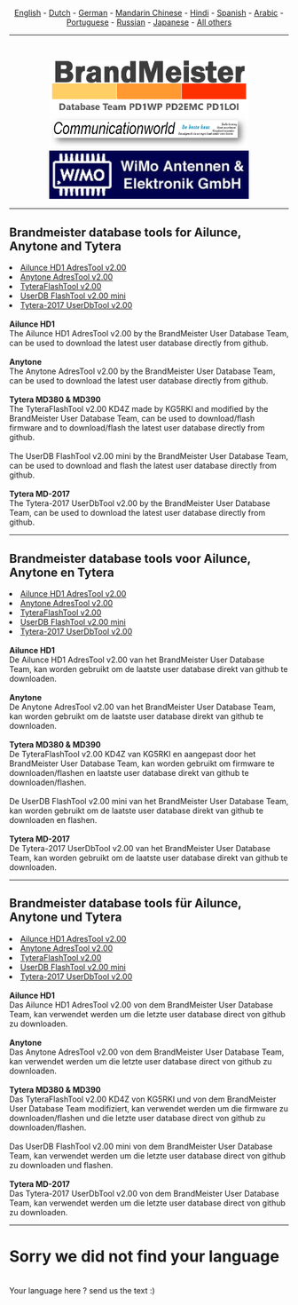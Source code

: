 <p align="center">
<a href="#english">English</a> - 
<a href="#dutch">Dutch</a> - 
<a href="#german">German</a> -
<a href="#helpus">Mandarin Chinese</a> -
<a href="#helpus">Hindi</a> -
<a href="#helpus">Spanish</a> -
<a href="#helpus">Arabic</a> -
<a href="#helpus">Portuguese</a> -
<a href="#helpus">Russian</a> -
<a href="#helpus">Japanese</a> -
<a href="#helpus">All others</a>
<br>
<hr>
<br>
<p align="center">
<a href="https://github.com/BM-Database" target="_blank"><img src="img/BM-logo2.gif" width="360"></a>
<br>
<a href="https://www.communicationworld.nl" target="_blank"><img src="img/BM-comworld.jpg" width="360"></a>
<br>
<a href="https://www.wimo.com" target="_blank"><img src="img/wimo_logo_new2019.jpg" width="360"></a>
<br>
</p>
<hr>
<h2 id="english">Brandmeister database tools for Ailunce, Anytone and Tytera 
</h2>
<li>
<a href="https://github.com/BM-Database/database-tools/blob/master/Ailunce%20HD1-AdresTool-v%202.00.rar?raw=true">Ailunce HD1 AdresTool v2.00</a>
</li>
<li>
<a href="https://github.com/BM-Database/database-tools/blob/master/Anytone%20AdresTool%20v%202.00.rar?raw=true">Anytone AdresTool v2.00</a>
</li>
<li>
<a href="https://github.com/BM-Database/database-tools/blob/master/TyteraFlashTool%20v2.00-KD4Z.rar?raw=true">TyteraFlashTool v2.00</a>
</li>
<li>
<a href="https://github.com/BM-Database/database-tools/raw/master/UserDB-FlashTool-v%202.00-mini-NL.rar">UserDB FlashTool v2.00 mini</a>
</li>
<li>
<a href="https://github.com/BM-Database/database-tools/blob/master/Tytera-2017%20UserDbTool%20-%202.00.rar?raw=true">Tytera-2017 UserDbTool v2.00</a>
</li>
<br>
<b>Ailunce HD1</b>
<br>
The Ailunce HD1 AdresTool v2.00 by the BrandMeister User Database Team, can be used to download the latest user database directly from github.
<br><br>
<b>Anytone</b>
<br>
The Anytone AdresTool v2.00 by the BrandMeister User Database Team, can be used to download the latest user database directly from github.
<br><br>
<b>Tytera MD380 & MD390</b>
<br>
The TyteraFlashTool v2.00 KD4Z made by KG5RKI and modified by the BrandMeister User Database Team, can be used to download/flash firmware and to download/flash the latest user database directly from github.
<br><br>
The UserDB FlashTool v2.00 mini by the BrandMeister User Database Team, can be used to download and flash the latest user database directly from github.
<br><br>
<b>Tytera MD-2017</b>
<br>
The Tytera-2017 UserDbTool v2.00 by the BrandMeister User Database Team, can be used to download the latest user database directly from github.
<br>
<hr>
<h2 id="dutch">Brandmeister database tools voor Ailunce, Anytone en Tytera
</h2>
<li>
<a href="https://github.com/BM-Database/database-tools/blob/master/Ailunce%20HD1-AdresTool-v%202.00.rar?raw=true">Ailunce HD1 AdresTool v2.00</a>
</li>
<li>
<a href="https://github.com/BM-Database/database-tools/blob/master/Anytone%20AdresTool%20v%202.00.rar?raw=true">Anytone AdresTool v2.00</a>
</li>
<li>
<a href="https://github.com/BM-Database/database-tools/blob/master/TyteraFlashTool%20v2.00-KD4Z.rar?raw=true">TyteraFlashTool v2.00</a>
</li>
<li>
<a href="https://github.com/BM-Database/database-tools/raw/master/UserDB-FlashTool-v%202.00-mini-NL.rar">UserDB FlashTool v2.00 mini</a>
</li>
<li>
<a href="https://github.com/BM-Database/database-tools/blob/master/Tytera-2017%20UserDbTool%20-%202.00.rar?raw=true">Tytera-2017 UserDbTool v2.00</a>
</li>
<br>
<b>Ailunce HD1</b>
<br>
De Ailunce HD1 AdresTool v2.00 van het BrandMeister User Database Team, kan worden gebruikt om de laatste user database direkt van github te downloaden.
<br><br>
<b>Anytone</b>
<br>
De Anytone AdresTool v2.00 van het BrandMeister User Database Team, kan worden gebruikt om de laatste user database direkt van github te downloaden.
<br><br>
<b>Tytera MD380 & MD390</b>
<br>
De TyteraFlashTool v2.00 KD4Z van KG5RKI en aangepast door het BrandMeister User Database Team, kan worden gebruikt om firmware te downloaden/flashen en laatste user database direkt van github te downloaden/flashen.
<br><br>
De UserDB FlashTool v2.00 mini van het BrandMeister User Database Team, kan worden gebruikt om de laatste user database direkt van github te downloaden en flashen.
<br><br>
<b>Tytera MD-2017</b>
<br>
De Tytera-2017 UserDbTool v2.00 van het BrandMeister User Database Team, kan worden gebruikt om de laatste user database direkt van github te downloaden.
<br>
<hr>
<h2 id="german">Brandmeister database tools für Ailunce, Anytone und Tytera
</h2>
<li>
<a href="https://github.com/BM-Database/database-tools/blob/master/Ailunce%20HD1-AdresTool-v%202.00.rar?raw=true">Ailunce HD1 AdresTool v2.00</a>
</li>
<li>
<a href="https://github.com/BM-Database/database-tools/blob/master/Anytone%20AdresTool%20v%202.00.rar?raw=true">Anytone AdresTool v2.00</a>
</li>
<li>
<a href="https://github.com/BM-Database/database-tools/blob/master/TyteraFlashTool%20v2.00-KD4Z.rar?raw=true">TyteraFlashTool v2.00</a>
</li>
<li>
<a href="https://github.com/BM-Database/database-tools/raw/master/UserDB-FlashTool-v%202.00-mini-NL.rar">UserDB FlashTool v2.00 mini</a>
</li>
<li>
<a href="https://github.com/BM-Database/database-tools/blob/master/Tytera-2017%20UserDbTool%20-%202.00.rar?raw=true">Tytera-2017 UserDbTool v2.00</a>
</li>
<br>
<b>Ailunce HD1</b>
<br>
Das Ailunce HD1 AdresTool v2.00 von dem BrandMeister User Database Team, kan verwendet werden um die letzte user database direct von github zu downloaden.
<br><br>
<b>Anytone</b>
<br>
Das Anytone AdresTool v2.00 von dem BrandMeister User Database Team, kan verwendet werden um die letzte user database direct von github zu downloaden.
<br><br>
<b>Tytera MD380 & MD390</b>
<br>
Das TyteraFlashTool v2.00 KD4Z von KG5RKI und von dem BrandMeister User Database Team modifiziert, kan verwendet werden um die firmware zu downloaden/flashen und die letzte user database direct von github zu downloaden/flashen.
<br><br>
Das UserDB FlashTool v2.00 mini von dem BrandMeister User Database Team, kan verwendet werden um die letzte user database direct von github zu downloaden und flashen.
<br><br>
<b>Tytera MD-2017</b>
<br>
Das Tytera-2017 UserDbTool v2.00 von dem BrandMeister User Database Team, kan verwendet werden um die letzte user database direct von github zu downloaden.
<br>
<hr>
<h1 id="helpus">Sorry we did not find your language</h1>
<br>
Your language here ? send us the text :)
